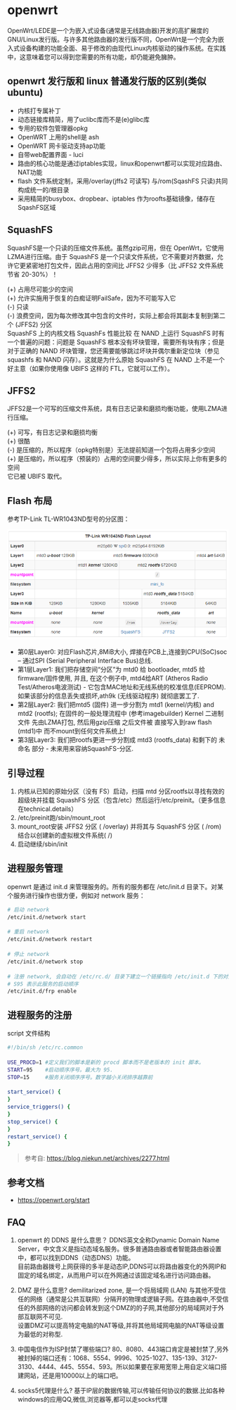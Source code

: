 # openwrt

OpenWrt/LEDE是一个为嵌入式设备(通常是无线路由器)开发的高扩展度的GNU/Linux发行版。与许多其他路由器的发行版不同，OpenWrt是一个完全为嵌入式设备构建的功能全面、易于修改的由现代Linux内核驱动的操作系统。在实践中，这意味着您可以得到您需要的所有功能，却仍能避免臃肿。

## openwrt 发行版和 linux 普通发行版的区别(类似ubuntu)
- 内核打专属补丁
- 动态链接库精简，用了uclibc库而不是(e)glibc库
- 专用的软件包管理器opkg
- OpenWRT 上用的shell是 ash
- OpenWRT 网卡驱动支持ap功能
- 自带web配置界面 - luci
- 路由的核心功能是通过iptables实现，linux和openwrt都可以实现对应路由、NAT功能
- flash 文件系统定制，采用/overlay(jffs2 可读写) 与/rom(SqashFS 只读)共同构成统一的/根目录
- 采用精简的busybox、dropbear、iptables 作为roofts基础镜像，储存在SqashFS区域

## SquashFS

SquashFS是一个只读的压缩文件系统。虽然gzip可用，但在 OpenWrt，它使用LZMA进行压缩。由于 SquashFS 是一个只读文件系统，它不需要对齐数据，允许它更紧密地打包文件，因此占用的空间比 JFFS2 少得多（比 JFFS2 文件系统节省 20-30%）！

(+) 占用尽可能少的空间\
(+) 允许实施用于恢复的白痴证明FailSafe，因为不可能写入它\
(-) 只读\
(-) 浪费空间，因为每次修改其中包含的文件时，实际上都会将其副本复制到第二个 (JFFS2) 分区\
SquashFS 上的内核文档
SquashFs 性能比较
在 NAND 上运行 SquashFS 时有一个普遍的问题：问题是 SquashFS 根本没有坏块管理，需要所有块有序；但是对于正确的 NAND 坏块管理，您还需要能够跳过坏块并偶尔重新定位块（参见squashfs 和 NAND 闪存）。这就是为什么原始 SquashFS 在 NAND 上不是一个好主意（如果你使用像 UBIFS 这样的 FTL，它就可以工作）。

## JFFS2

JFFS2是一个可写的压缩文件系统，具有日志记录和磨损均衡功能，使用LZMA进行压缩。

(+) 可写，有日志记录和磨损均衡\
(+) 很酷\
(-) 是压缩的，所以程序（opkg特别是）无法提前知道一个包将占用多少空间\
(+) 是压缩的，所以程序（预装的）占用的空间要少得多，所以实际上你有更多的空间\
它已被 UBIFS 取代。

## Flash 布局

参考TP-Link TL-WR1043ND型号的分区图：

![](20221123105944.png)

- 第0层Layer0: 对应Flash芯片,8MiB大小, 焊接在PCB上,连接到CPU(SoC)soc – 通过SPI (Serial Peripheral Interface Bus)总线.
- 第1层Layer1: 我们把存储空间“分区”为 mtd0 给 bootloader, mtd5 给 firmware/固件使用, 并且, 在这个例子中, mtd4给ART (Atheros Radio Test/Atheros电波测试) - 它包含MAC地址和无线系统的校准信息(EEPROM). 如果该部分的信息丢失或损坏,ath9k (无线驱动程序) 就彻底罢工了.
- 第2层Layer2: 我们把mtd5 (固件) 进一步分割为 mtd1 (kernel/内核) and mtd2 (rootfs); 在固件的一般处理流程中 (参考imagebuilder) Kernel 二进制文件 先由LZMA打包, 然后用gzip压缩 之后文件被 直接写入到raw flash (mtd1)中 而不mount到任何文件系统上!
- 第3层Layer3: 我们把rootfs更进一步分割成 mtd3 (rootfs_data) 和剩下的 未命名 部分 - 未来用来容纳SquashFS-分区.

## 引导过程

1. 内核从已知的原始分区（没有 FS）启动，扫描 mtd 分区rootfs以寻找有效的超级块并挂载 SquashFS 分区（包含/etc）然后运行/etc/preinit。（更多信息在technical.details）
2. /etc/preinit跑/sbin/mount_root
3. mount_root安装 JFFS2 分区 ( /overlay) 并将其与 SquashFS 分区 ( /rom) 结合以创建新的虚拟根文件系统( /)
4. 启动继续/sbin/init

## 进程服务管理

openwrt 是通过 init.d 来管理服务的。所有的服务都在 /etc/init.d 目录下。对某个服务进行操作也很方便，例如对 network 服务：
```bash
# 启动 network
/etc/init.d/network start

# 重启 network
/etc/init.d/network restart

# 停止 network
/etc/init.d/network stop

# 注册 network, 会自动在 /etc/rc.d/ 目录下建立一个链接指向 /etc/init.d 下的对应服务，如：S95network。
# S95 表示此服务的启动顺序
/etc/init.d/frp enable
```

## 进程服务的注册

script 文件结构
```bash
#!/bin/sh /etc/rc.common

USE_PROCD=1	#定义我们的脚本是新的 procd 脚本而不是老版本的 init 脚本。
START=95	#启动顺序序号。最大为 95.
STOP=15		#服务关闭顺序序号。数字越小关闭排序越靠前

start_service() {
}
service_triggers() {
}
stop_service() {
}
restart_service() {
}
```

>参考自: https://blog.niekun.net/archives/2277.html

## 参考文档
- https://openwrt.org/start

## FAQ

1. openwrt 的 DDNS 是什么意思？
	DDNS英文全称Dynamic Domain Name Server，中文含义是指动态域名服务。很多普通路由器或者智能路由器设置中，都可以找到DDNS（动态DNS）功能。\
	目前路由器拨号上网获得的多半是动态IP,DDNS可以将路由器变化的外网IP和固定的域名绑定，从而用户可以在外网通过该固定域名进行访问路由器。

2. DMZ 是什么意思?
	demilitarized zone, 是一个将局域网 (LAN) 与其他不受信任的网络（通常是公共互联网）分隔开的物理或逻辑子网。在路由器中,不受信任的外部网络的访问都会转发到这个DMZ的的子网,其他部分的局域网对于外部互联网不可见.\
	设置DMZ可以提高特定电脑的NAT等级,并将其他局域网电脑的NAT等级设置为最低的对称型.

3. 中国电信作为ISP封禁了哪些端口?
   80、8080、443端口肯定是被封禁了,另外被封掉的端口还有：1068、5554、9996、1025-1027、135-139、3127-3130、4444、445、5554、593。所以如果要在家用宽带上用自定义端口搭建网站，还是用10000以上的端口吧。

4. socks5代理是什么?
   基于IP层的数据传输,可以传输任何协议的数据.比如各种windows的应用QQ,微信,浏览器等,都可以走socks代理
   